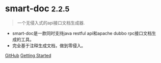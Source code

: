 
# smart-doc <small>2.2.5</small>


> 一个无侵入式的api接口文档生成器.

* smart-doc是一款同时支持java restful api和apache dubbo rpc接口文档生成的工具。
* 完全基于注释生成文档，做到零侵入。

[GitHub](https://github.com/smart-doc-group/smart-doc)
[Getting Started](#smart-doc)

